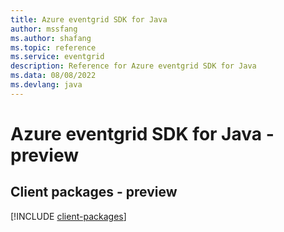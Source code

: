 ```yaml
---
title: Azure eventgrid SDK for Java
author: mssfang
ms.author: shafang
ms.topic: reference
ms.service: eventgrid
description: Reference for Azure eventgrid SDK for Java
ms.data: 08/08/2022
ms.devlang: java
---
```

# Azure eventgrid SDK for Java - preview

## Client packages - preview
[!INCLUDE [client-packages](eventgrid-client-index.md)]